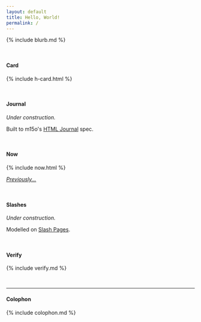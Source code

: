```yaml
---
layout: default
title: Hello, World!
permalink: /
---
```


{% include blurb.md %}

<br>


#### Card

{% include h-card.html %}

<br>


#### Journal

*Under construction.*

Built to m15o's [HTML Journal](https://journal.miso.town/) spec.

<br>


#### Now

{% include now.html %}

_[Previously...](/now/)_

<br>


#### Slashes

*Under construction.*

Modelled on [Slash Pages](https://slashpages.net/).

<br>


#### Verify

{% include verify.md %}

<br>

<hr>


#### Colophon

{% include colophon.md %}
